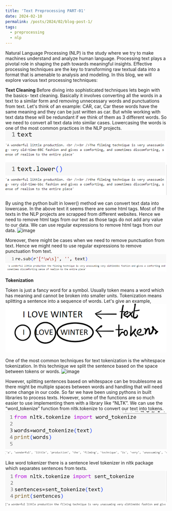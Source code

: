 ```yaml
---
title: 'Text Preprocessing PART-01'
date: 2024-02-10
permalink: /posts/2024/02/blog-post-1/
tags:
  - preprocessing
  - nlp
---
```


Natural Language Processing (NLP) is the study where we try to make machines understand and analyze human language. Processing text plays a pivotal role in shaping the path towards meaningful insights. Effective processing techniques are the key to transforming raw textual data into a format that is amenable to analysis and modeling. In this blog, we will explore various text processing techniques:

**Text Cleaning**
Before diving into sophisticated techniques lets begin with the basics- text cleaning. Basically it involves converting all the words in a text to a similar form and removing unnecessary words and punctuations from text. Let's think of an example: CAR, car, Car these words have the same meaning and they can be just written as car.  But while working with text data these will be redundant if we think of them as 3 different words. So we need to convert all text data into similar cases. Lowercasing the words is one of the most common practices in the NLP projects. 
![image](https://github.com/Kazi-KR/Kazi-KR.github.io/blob/master/images/TextPreprocessing_1.png)

By using the python built in lower() method we can convert text data into lowercase. In the above text it seems there are some html tags. Most of the texts in the NLP projects are scrapped from different websites. Hence we need to remove html tags from our text as those tags do not add any value to our data. We can use regular expressions to remove html tags from our data. 
![image](https://github.com/Kazi-KR/Kazi-KR.github.io/blob/master/images/TextPreprocessing_2.png)

Moreover, there might be cases when we need to remove punctuation from text. Hence we might need to use regular expressions to remove punctuation from text. 
![image](https://github.com/Kazi-KR/Kazi-KR.github.io/blob/master/images/Text_Processing.png)

**Tokenization**

Token is just a fancy word for a symbol. Usually token means a word which has meaning and cannot be broken into smaller units. Tokenization means splitting a sentence into a sequence of words. Let's give an example,  
![image](https://github.com/Kazi-KR/Kazi-KR.github.io/blob/master/images/custom.png)

One of the most common techniques for text tokenization is the whitespace tokenization. In this technique we split the sentence based on the space between tokens or words. 
![image](https://github.com/Kazi-KR/Kazi-KR.github.io/blob/master/images/wrr.png)

However, splitting sentences based on whitespace can be troublesome as there might be multiple spaces between words and handling that will need some change in our code. So far we have been using pythons in built libraries to process texts. However, some of the functions are so much easier to use implementing them with a library like “NLTK”. We can use the “word_tokenize” function from nltk.tokenize to convert our text into tokens. 
![image](https://github.com/Kazi-KR/Kazi-KR.github.io/blob/master/images/nltk.png)

Like word tokenizer there is a sentence level tokenizer in nltk package which separates sentences from texts.
![image](https://github.com/Kazi-KR/Kazi-KR.github.io/blob/master/images/nltk_2.png)
